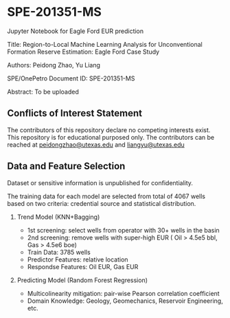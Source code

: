 # SPE-201351-MS
Jupyter Notebook for Eagle Ford EUR prediction

Title: Region-to-Local Machine Learning Analysis for Unconventional Formation Reserve Estimation: Eagle Ford Case Study

Authors: Peidong Zhao, Yu Liang

SPE/OnePetro Document ID: SPE-201351-MS

Abstract: To be uploaded

## Conflicts of Interest Statement
The contributors of this repository declare no competing interests exist. This repository is for educational purposed only. The contributors can be reached at peidongzhao@utexas.edu and liangyu@utexas.edu 

## Data and Feature Selection 
Dataset or sensitive information is unpublished for confidentiality.

The training data for each model are selected from total of 4067 wells based on two criteria: credential source and statistical distribution. 
  1. Trend Model (KNN+Bagging)
      * 1st screening: select wells from operator with 30+ wells in the basin
      * 2nd screening: remove wells with super-high EUR  ( Oil > 4.5e5 bbl, Gas > 4.5e6 boe)
      * Train Data: 3785 wells
      * Predictor Features: relative location
      * Respondse Features: Oil EUR, Gas EUR
  
  2. Predicting Model (Random Forest Regression)
      * Multicolinearity mitigation: pair-wise Pearson correlation coefficient
      * Domain Knowledge: Geology, Geomechanics, Reservoir Engineering, etc.
